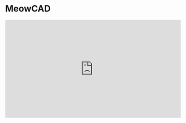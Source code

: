 # MeowCAD

<iframe width="560" height="315" src="https://www.youtube.com/embed/RXRiVLfYiwg?si=Vd5kuIizLK64AVA-" title="YouTube video player" frameborder="0" allow="accelerometer; autoplay; clipboard-write; encrypted-media; gyroscope; picture-in-picture; web-share" referrerpolicy="strict-origin-when-cross-origin" allowfullscreen></iframe>
